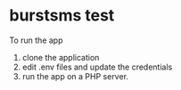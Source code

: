 # burstsms test
To run the app
1. clone the application
2. edit .env files and update the credentials
3. run the app on a PHP server.
